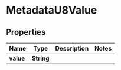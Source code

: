 

# MetadataU8Value


## Properties

| Name | Type | Description | Notes |
|------------ | ------------- | ------------- | -------------|
|**value** | **String** |  |  |



